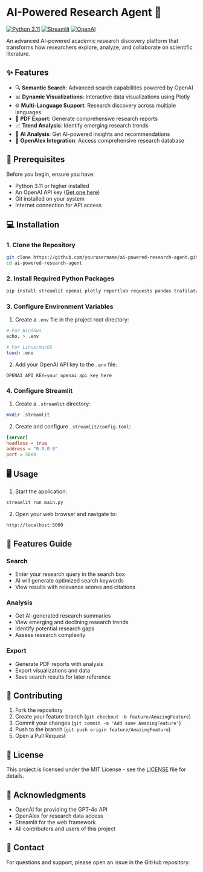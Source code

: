 # AI-Powered Research Agent 🔬

[![Python 3.11](https://img.shields.io/badge/Python-3.11-blue.svg)](https://www.python.org/downloads/)
[![Streamlit](https://img.shields.io/badge/Streamlit-1.32.0-FF4B4B.svg)](https://streamlit.io)
[![OpenAI](https://img.shields.io/badge/OpenAI-API-00A36C.svg)](https://openai.com/blog/openai-api)

An advanced AI-powered academic research discovery platform that transforms how researchers explore, analyze, and collaborate on scientific literature.

## ✨ Features

- 🔍 **Semantic Search**: Advanced search capabilities powered by OpenAI
- 📊 **Dynamic Visualizations**: Interactive data visualizations using Plotly
- 🌐 **Multi-Language Support**: Research discovery across multiple languages
- 📑 **PDF Export**: Generate comprehensive research reports
- 📈 **Trend Analysis**: Identify emerging research trends
- 🤖 **AI Analysis**: Get AI-powered insights and recommendations
- 🔗 **OpenAlex Integration**: Access comprehensive research database

## 🚀 Prerequisites

Before you begin, ensure you have:

- Python 3.11 or higher installed
- An OpenAI API key ([Get one here](https://platform.openai.com/api-keys))
- Git installed on your system
- Internet connection for API access

## 💻 Installation

### 1. Clone the Repository
```bash
git clone https://github.com/yourusername/ai-powered-research-agent.git
cd ai-powered-research-agent
```

### 2. Install Required Python Packages
```bash
pip install streamlit openai plotly reportlab requests pandas trafilatura pypdf2 anthropic twilio
```

### 3. Configure Environment Variables
1. Create a `.env` file in the project root directory:
```bash
# For Windows
echo. > .env

# For Linux/macOS
touch .env
```

2. Add your OpenAI API key to the `.env` file:
```env
OPENAI_API_KEY=your_openai_api_key_here
```

### 4. Configure Streamlit
1. Create a `.streamlit` directory:
```bash
mkdir .streamlit
```

2. Create and configure `.streamlit/config.toml`:
```toml
[server]
headless = true
address = "0.0.0.0"
port = 5000
```

## 🖥️ Usage

1. Start the application:
```bash
streamlit run main.py
```

2. Open your web browser and navigate to:
```
http://localhost:5000
```

## 📝 Features Guide

### Search
- Enter your research query in the search box
- AI will generate optimized search keywords
- View results with relevance scores and citations

### Analysis
- Get AI-generated research summaries
- View emerging and declining research trends
- Identify potential research gaps
- Assess research complexity

### Export
- Generate PDF reports with analysis
- Export visualizations and data
- Save search results for later reference

## 🤝 Contributing

1. Fork the repository
2. Create your feature branch (`git checkout -b feature/AmazingFeature`)
3. Commit your changes (`git commit -m 'Add some AmazingFeature'`)
4. Push to the branch (`git push origin feature/AmazingFeature`)
5. Open a Pull Request

## 📄 License

This project is licensed under the MIT License - see the [LICENSE](LICENSE) file for details.

## 🙏 Acknowledgments

- OpenAI for providing the GPT-4o API
- OpenAlex for research data access
- Streamlit for the web framework
- All contributors and users of this project

## 📧 Contact

For questions and support, please open an issue in the GitHub repository.
